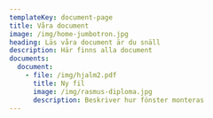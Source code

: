 ```yaml
---
templateKey: document-page
title: Våra document
image: /img/home-jumbotron.jpg
heading: Läs våra document är du snäll
description: Här finns alla document
documents:
  document:
    - file: /img/hjalm2.pdf
      title: Ny fil
      image: /img/rasmus-diploma.jpg
      description: Beskriver hur fönster monteras
---
```


